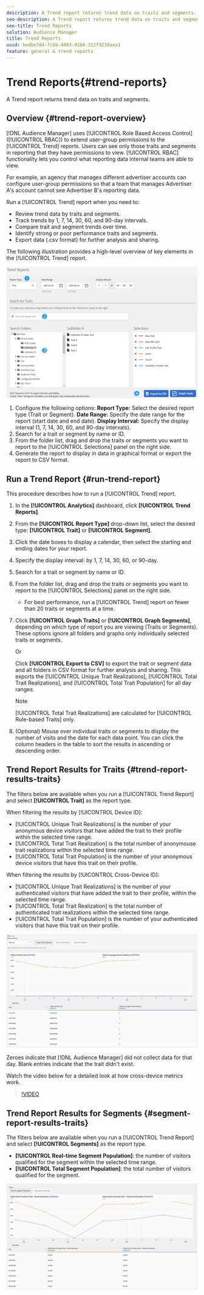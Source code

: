 ```yaml
---
description: A Trend report returns trend data on traits and segments.
seo-description: A Trend report returns trend data on traits and segments.
seo-title: Trend Reports
solution: Audience Manager
title: Trend Reports
uuid: bedbe7d4-7cbb-4403-9104-312f9230aea1
feature: general & trend reports
---
```


# Trend Reports{#trend-reports}

A Trend report returns trend data on traits and segments.

## Overview {#trend-report-overview}

<!-- 

c_trend_reports.xml

 -->

[!DNL Audience Manager] uses [!UICONTROL Role Based Access Control] ([!UICONTROL RBAC]) to extend user-group permissions to the [!UICONTROL Trend] reports. Users can see only those traits and segments in reporting that they have permissions to view. [!UICONTROL RBAC] functionality lets you control what reporting data internal teams are able to view.

For example, an agency that manages different advertiser accounts can configure user-group permissions so that a team that manages Advertiser A's account cannot see Advertiser B's reporting data.

Run a [!UICONTROL Trend] report when you need to:

* Review trend data by traits and segments.
* Track trends by 1, 7, 14, 30, 60, and 90-day intervals.
* Compare trait and segment trends over time.
* Identify strong or poor performance traits and segments.
* Export data (.csv format) for further analysis and sharing.

The following illustration provides a high-level overview of key elements in the [!UICONTROL Trend] report.

![](assets/trend_reports.png)

1. Configure the following options:
   **Report Type:** Select the desired report type (Trait or Segment).
   **Date Range:** Specify the date range for the report (start date and end date).
   **Display Interval:** Specify the display interval (1, 7, 14, 30, 60, and 90-day intervals).
1. Search for a trait or segment by name or ID.
1. From the folder list, drag and drop the traits or segments you want to report to the [!UICONTROL Selections] panel on the right side.
1. Generate the report to display in data in graphical format or export the report to CSV format.

## Run a Trend Report {#run-trend-report}

This procedure describes how to run a [!UICONTROL Trend] report.

<!-- 

t_working_with_trend_reports.xml

 -->

1. In the **[!UICONTROL Analytics]** dashboard, click **[!UICONTROL Trend Reports]**.
1. From the **[!UICONTROL Report Type]** drop-down list, select the desired type: **[!UICONTROL Trait]** or **[!UICONTROL Segment]**.
1. Click the date boxes to display a calendar, then select the starting and ending dates for your report.
1. Specify the display interval: by 1, 7, 14, 30, 60, or 90-day.
1. Search for a trait or segment by name or ID.
1. From the folder list, drag and drop the traits or segments you want to report to the [!UICONTROL Selections] panel on the right side.
   * For best performance, run a [!UICONTROL Trend] report on fewer than 20 traits or segments at a time.
1. Click **[!UICONTROL Graph Traits]** or **[!UICONTROL Graph Segments]**, depending on which type of report you are viewing (Traits or Segments). These options ignore all folders and graphs only individually selected traits or segments.

   Or

   Click **[!UICONTROL Export to CSV]** to export the trait or segment data and all folders in CSV format for further analysis and sharing. This exports the [!UICONTROL Unique Trait Realizations], [!UICONTROL Total Trait Realizations], and [!UICONTROL Total Trait Population] for all day ranges.

   >[!NOTE]
   >
   >[!UICONTROL Total Trait Realizations] are calculated for [!UICONTROL Rule-based Traits] only.

1. (Optional) Mouse over individual traits or segments to display the number of visits and the date for each data point. You can click the column headers in the table to sort the results in ascending or descending order.

## Trend Report Results for Traits {#trend-report-results-traits}

The filters below are available when you run a [!UICONTROL Trend Report] and select **[!UICONTROL Trait]** as the report type.

When filtering the results by [!UICONTROL Device ID]:

* [!UICONTROL Unique Trait Realizations] is the number of your anonymous device visitors that have added the trait to their profile within the selected time range.
* [!UICONTROL Total Trait Realization] is the total number of anonymouse trait realizations within the selected time range.
* [!UICONTROL Total Trait Population] is the number of your anonymous device visitors that have this trait on their profile.

When filtering the results by [!UICONTROL Cross-Device ID]:

* [!UICONTROL Unique Trait Realizations] is the number of your authenticated visitors that have added the trait to their profile, within the selected time range.
* [!UICONTROL Total Trait Realization] is the total number of authenticated trait realizations within the selected time range.
* [!UICONTROL Total Trait Population] is the number of your authenticated visitors that have this trait on their profile.

![trend-report-traits](assets/trend-report-traits.png)

Zeroes indicate that [!DNL Audience Manager] did not collect data for that day. Blank entries indicate that the trait didn't exist.

Watch the video below for a detailed look at how cross-device metrics work.

>[!VIDEO](https://video.tv.adobe.com/v/33445/?quality=12)

## Trend Report Results for Segments {#segment-report-results-traits}

The filters below are available when you run a [!UICONTROL Trend Report] and select **[!UICONTROL Segments]** as the report type.

* **[!UICONTROL Real-time Segment Population]**: the number of visitors qualified for the segment within the selected time range.
* **[!UICONTROL Total Segment Population]**: the total number of visitors qualified for the segment.

![trend-report-segments](assets/trend-report-segments.png)